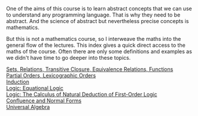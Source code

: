One of the aims of this course is to learn abstract concepts that we can use to understand any programming language. That is why they need to be abstract. And the science of abstract but nevertheless precise concepts is mathematics.

But this is not a mathematics course, so I interweave the maths into the general flow of the lectures. This index gives a quick direct access to the maths of the course. Often there are only some definitions and examples as we didn't have time to go deeper into these topics.

[Sets, Relations, Transitive Closure, Equivalence Relations, Functions](https://hackmd.io/s/B1gOX4lO7)  
[Partial Orders, Lexicographic Orders](https://hackmd.io/s/HyddlMKtX)  
[Induction](https://hackmd.io/s/H1panO_um)   
[Logic: Equational Logic](https://hackmd.io/s/H1panO_um#Excursion-on-Equational-Logic)  
[Logic: The Calculus of Natural Deduction of First-Order Logic](https://hackmd.io/s/Hyxy7veIKX)  
[Confluence and Normal Forms](https://hackmd.io/s/B1DPNGEdm)   
[Universal Algebra](https://hackmd.io/s/Hk7_Dfyj7)  
